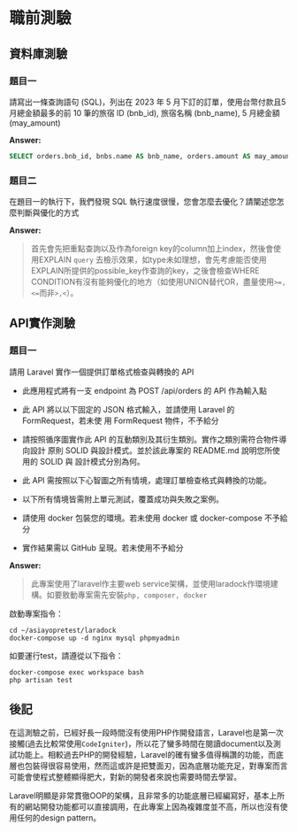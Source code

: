 # 職前測驗
## 資料庫測驗
### 題目一
請寫出一條查詢語句 (SQL)，列出在 2023 年 5 月下訂的訂單，使用台幣付款且5月總金額最多的前 10 筆的旅宿 ID (bnb_id), 旅宿名稱 (bnb_name), 5 月總金額 (may_amount)

**Answer:**

```sql
SELECT orders.bnb_id, bnbs.name AS bnb_name, orders.amount AS may_amount FROM orders LEFT JOIN bnbs ON orders.bnb_id = bnbs.id WHERE orders.currency = 'TWD' AND orders.create_at BETWEEN '2024-05-01' AND '2024-05-31' ORDER BY orders.amount LIMIT 10
```

### 題目二

在題目一的執行下，我們發現 SQL 執行速度很慢，您會怎麼去優化？請闡述您怎麼判斷與優化的方式

**Answer:**

>首先會先把重點查詢以及作為foreign key的column加上index，然後會使用EXPLAIN `query` 去檢示效果，如type未如理想，會先考慮能否使用EXPLAIN所提供的possible_key作查詢的key，之後會檢查WHERE CONDITION有沒有能夠優化的地方（如使用UNION替代OR，盡量使用`>=,<=`而非`>,<`）。
## API實作測驗
### 題目一

請用 Laravel 實作一個提供訂單格式檢查與轉換的 API

   * 此應用程式將有一支 endpoint 為 POST /api/orders 的 API 作為輸入點

   * 此 API 將以以下固定的 JSON 格式輸入，並請使用 Laravel 的 FormRequest，若未使
用 FormRequest 物件，不予給分

   * 請按照循序圖實作此 API 的互動類別及其衍生類別。實作之類別需符合物件導向設計
原則 SOLID 與設計模式。並於該此專案的 README.md 說明您所使用的 SOLID 與
設計模式分別為何。

   * 此 API 需按照以下心智圖之所有情境，處理訂單檢查格式與轉換的功能。

   * 以下所有情境皆需附上單元測試，覆蓋成功與失敗之案例。

   * 請使用 docker 包裝您的環境。若未使用 docker 或 docker-compose 不予給分

   * 實作結果需以 GitHub 呈現。若未使用不予給分

**Answer:**

>此專案使用了laravel作主要web service架構，並使用laradock作環境建構。如要敫動專案需先安裝`php, composer, docker`

啟動專案指令：

    cd ~/asiayopretest/laradock
    docker-compose up -d nginx mysql phpmyadmin

如要運行test，請遵從以下指令：

    docker-compose exec workspace bash
    php artisan test

## 後記
在這測驗之前，已經好長一段時間沒有使用PHP作開發語言，Laravel也是第一次接觸(過去比較常使用`CodeIgniter`)，所以花了蠻多時間在閱讀document以及測試功能上。相較過去PHP的開發經驗，Laravel的確有蠻多值得稱讚的功能，而底層也包裝得很容易使用，然而這或許是把雙面刃，因為底層功能充足，對專案而言可能會使程式整體顯得肥大，對新的開發者來說也需要時間去學習。

Laravel明顯是非常貫徹OOP的架構，且非常多的功能底層已經編寫好，基本上所有的網站開發功能都可以直接調用，在此專案上因為複雜度並不高，所以也沒有使用任何的design pattern。
